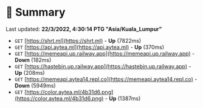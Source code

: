 # 📖 Summary
Last updated: **22/3/2022, 4:30:14 PTG "Asia/Kuala_Lumpur"**

- `GET` [https://shrt.ml](https://shrt.ml) - **Up** (7822ms)
- `GET` [https://api.aytea.ml](https://api.aytea.ml) - **Up** (370ms)
- `GET` [https://memeapi.up.railway.app](https://memeapi.up.railway.app) - **Down** (182ms)
- `GET` [https://hastebin.up.railway.app](https://hastebin.up.railway.app) - **Up** (208ms)
- `GET` [https://memeapi.aytea14.repl.co](https://memeapi.aytea14.repl.co) - **Down** (5949ms)
- `GET` [https://color.aytea.ml/4b31d6.png](https://color.aytea.ml/4b31d6.png) - **Up** (1387ms)
